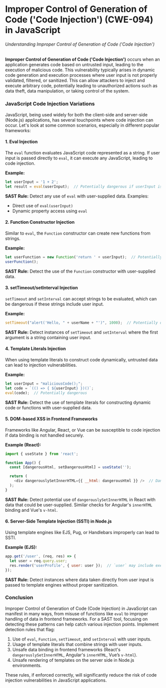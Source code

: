 # Improper Control of Generation of Code ('Code Injection') (CWE-094) in JavaScript

###### Understanding Improper Control of Generation of Code ('Code Injection')

**Improper Control of Generation of Code ('Code Injection')** occurs when an application generates code based on untrusted input, leading to the execution of malicious code. This vulnerability typically arises in dynamic code generation and execution processes where user input is not properly validated, filtered, or sanitized. This can allow attackers to inject and execute arbitrary code, potentially leading to unauthorized actions such as data theft, data manipulation, or taking control of the system.

### JavaScript Code Injection Variations

JavaScript, being used widely for both the client-side and server-side (Node.js) applications, has several touchpoints where code injection can occur. Let's look at some common scenarios, especially in different popular frameworks:

#### 1. **Eval Injection**
The `eval` function evaluates JavaScript code represented as a string. If user input is passed directly to `eval`, it can execute any JavaScript, leading to code injection.

**Example:**
```javascript
let userInput = '1 + 2';
let result = eval(userInput);  // Potentially dangerous if userInput is untrusted
```

**SAST Rule:**
Detect any use of `eval` with user-supplied data. Examples:
- Direct use of `eval(userInput)`
- Dynamic property access using `eval`

#### 2. **Function Constructor Injection**
Similar to `eval`, the `Function` constructor can create new functions from strings.

**Example:**
```javascript
let userFunction = new Function('return ' + userInput);  // Potentially dangerous
userFunction();
```

**SAST Rule:**
Detect the use of the `Function` constructor with user-supplied data.

#### 3. **setTimeout/setInterval Injection**
`setTimeout` and `setInterval` can accept strings to be evaluated, which can be dangerous if these strings include user input.

**Example:**
```javascript
setTimeout("alert('Hello, " + userName + "')", 1000);  // Potentially dangerous
```

**SAST Rule:**
Detect instances of `setTimeout` and `setInterval` where the first argument is a string containing user input.

#### 4. **Template Literals Injection**
When using template literals to construct code dynamically, untrusted data can lead to injection vulnerabilities.

**Example:**
```javascript
let userInput = "maliciousCode();";
let code = `(() => { ${userInput} })()`;
eval(code);  // Potentially dangerous
```

**SAST Rule:**
Detect the use of template literals for constructing dynamic code or functions with user-supplied data.

#### 5. **DOM-based XSS in Frontend Frameworks**
Frameworks like Angular, React, or Vue can be susceptible to code injection if data binding is not handled securely.

**Example (React):**
```javascript
import { useState } from 'react';

function App() {
  const [dangerousHtml, setDangerousHtml] = useState('');

  return (
    <div dangerouslySetInnerHTML={{ __html: dangerousHtml }} />  // Dangerous if user-supplied
  );
}
```

**SAST Rule:**
Detect potential use of `dangerouslySetInnerHTML` in React with data that could be user-supplied. Similar checks for Angular's `innerHTML` binding and Vue's `v-html`.

#### 6. **Server-Side Template Injection (SSTI) in Node.js**
Using template engines like EJS, Pug, or Handlebars improperly can lead to SSTI.

**Example (EJS):**
```javascript
app.get('/user', (req, res) => {
  let user = req.query.user;
  res.render('userProfile', { user: user });  // `user` may include executable code
});
```

**SAST Rule:**
Detect instances where data taken directly from user input is passed to template engines without proper sanitization.

### Conclusion

Improper Control of Generation of Code (Code Injection) in JavaScript can manifest in many ways, from misuse of functions like `eval` to improper handling of data in frontend frameworks. For a SAST tool, focusing on detecting these patterns can help catch various injection points. Implement detection rules that flag:
1. Use of `eval`, `Function`, `setTimeout`, and `setInterval` with user inputs.
2. Usage of template literals that combine strings with user inputs.
3. Unsafe data binding in frontend frameworks (React's `dangerouslySetInnerHTML`, Angular's `innerHTML`, Vue’s `v-html`).
4. Unsafe rendering of templates on the server side in Node.js environments.

These rules, if enforced correctly, will significantly reduce the risk of code injection vulnerabilities in JavaScript applications.